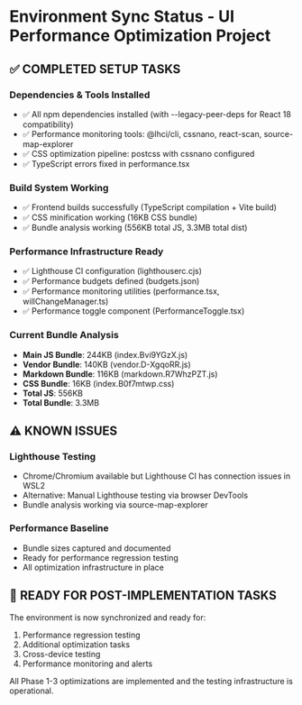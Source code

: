 # Environment Sync Status - UI Performance Optimization Project

## ✅ COMPLETED SETUP TASKS

### Dependencies & Tools Installed
- ✅ All npm dependencies installed (with --legacy-peer-deps for React 18 compatibility)
- ✅ Performance monitoring tools: @lhci/cli, cssnano, react-scan, source-map-explorer
- ✅ CSS optimization pipeline: postcss with cssnano configured
- ✅ TypeScript errors fixed in performance.tsx

### Build System Working
- ✅ Frontend builds successfully (TypeScript compilation + Vite build)
- ✅ CSS minification working (16KB CSS bundle)
- ✅ Bundle analysis working (556KB total JS, 3.3MB total dist)

### Performance Infrastructure Ready
- ✅ Lighthouse CI configuration (lighthouserc.cjs)
- ✅ Performance budgets defined (budgets.json)
- ✅ Performance monitoring utilities (performance.tsx, willChangeManager.ts)
- ✅ Performance toggle component (PerformanceToggle.tsx)

### Current Bundle Analysis
- **Main JS Bundle**: 244KB (index.Bvi9YGzX.js)
- **Vendor Bundle**: 140KB (vendor.D-XgqoRR.js) 
- **Markdown Bundle**: 116KB (markdown.R7WhzPZT.js)
- **CSS Bundle**: 16KB (index.B0f7mtwp.css)
- **Total JS**: 556KB
- **Total Bundle**: 3.3MB

## ⚠️ KNOWN ISSUES

### Lighthouse Testing
- Chrome/Chromium available but Lighthouse CI has connection issues in WSL2
- Alternative: Manual Lighthouse testing via browser DevTools
- Bundle analysis working via source-map-explorer

### Performance Baseline
- Bundle sizes captured and documented
- Ready for performance regression testing
- All optimization infrastructure in place

## 🎯 READY FOR POST-IMPLEMENTATION TASKS

The environment is now synchronized and ready for:
1. Performance regression testing
2. Additional optimization tasks
3. Cross-device testing
4. Performance monitoring and alerts

All Phase 1-3 optimizations are implemented and the testing infrastructure is operational.
